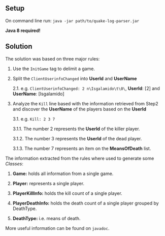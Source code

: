 Setup
----------------------------------------------------------
On command line run: `java -jar path/to/quake-log-parser.jar`

**Java 8 required!**


Solution
----------------------------------------------------------
The solution was based on three major rules:

1. Use the `InitGame` tag to delimit a game.

2. Split the `ClientUserinfoChanged` into **UserId** and **UserName**
		
    2.1. e.g. `ClientUserinfoChanged: 2 n\Isgalamido\t\0\`, **UserId**: [2] and **UserName**: [Isgalamido]

3. Analyze the `Kill` line based with the information retrieved from Step2 and discover the **UserName** of the players based on the **UserId**
		
    3.1. e.g. `Kill: 2 3 7`

    3.1.1. The number 2 represents the **UserId** of the killer player.
				
    3.1.2. The number 3 represents the **UserId** of the dead player.
				
    3.1.3. The number 7 represents an item on the  **MeansOfDeath** list.
		
		
The information extracted from the rules where used to generate some *Classes*:		
		
1. **Game:** holds all information from a single game.

2. **Player:** represents a single player.

3. **PlayerKillInfo:** holds the kill count of a single player.

4. **PlayerDeathInfo:** holds the death count of a single player grouped by DeathType.

5. **DeathType:** i.e. means of death.

More useful information can be found on `javadoc`.